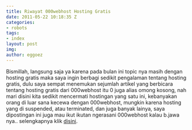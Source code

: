 ```yaml
---
title: Riwayat 000webhost Hosting Gratis
date: 2011-05-22 10:18:35 Z
categories:
- robots
tags:
- index
layout: post
img: 
author: eggoez
---
```


<p>Bismillah, langsung saja ya karena pada bulan ini topic nya masih dengan hosting gratis maka saya ingin berbagi sedikit pengalaman tentang hosting gratis, dulu saya sempat menemukan sejumlah artikel yang berbicara tentang hosting gratis dari 000webhost itu 0 juga alias omong kosong, nah mari disini kita sedikit mencermati hostingan yang satu ini, kebanyakan orang di luar sana kecewa dengan 000webhost, mungkin karena hosting yang di suspended, atau terminated, dan juga banyak lainya, saya dipostingan ini juga mau ikut ikutan ngerasani 000webhost kalau b.jawa nya.. selengkapnya klik <a href="https://ciutirc.blogspot.com/2011/05/riwayat-000webhost-hosting-gratis.html">disini</a>.</p>
